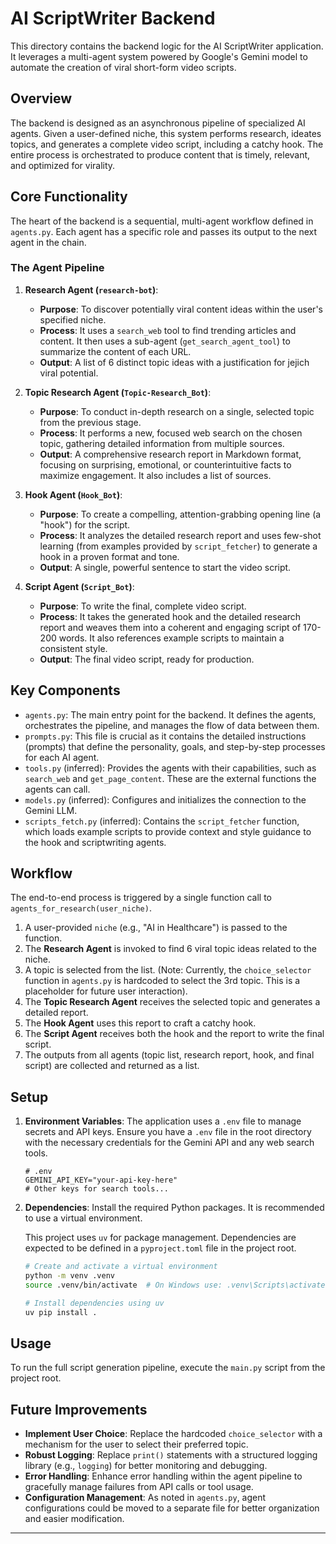 # AI ScriptWriter Backend

This directory contains the backend logic for the AI ScriptWriter application. It leverages a multi-agent system powered by Google's Gemini model to automate the creation of viral short-form video scripts.

## Overview

The backend is designed as an asynchronous pipeline of specialized AI agents. Given a user-defined niche, this system performs research, ideates topics, and generates a complete video script, including a catchy hook. The entire process is orchestrated to produce content that is timely, relevant, and optimized for virality.

## Core Functionality

The heart of the backend is a sequential, multi-agent workflow defined in `agents.py`. Each agent has a specific role and passes its output to the next agent in the chain.

### The Agent Pipeline

1.  **Research Agent (`research-bot`)**:
    -   **Purpose**: To discover potentially viral content ideas within the user's specified niche.
    -   **Process**: It uses a `search_web` tool to find trending articles and content. It then uses a sub-agent (`get_search_agent_tool`) to summarize the content of each URL.
    -   **Output**: A list of 6 distinct topic ideas with a justification for jejich viral potential.

2.  **Topic Research Agent (`Topic-Research_Bot`)**:
    -   **Purpose**: To conduct in-depth research on a single, selected topic from the previous stage.
    -   **Process**: It performs a new, focused web search on the chosen topic, gathering detailed information from multiple sources.
    -   **Output**: A comprehensive research report in Markdown format, focusing on surprising, emotional, or counterintuitive facts to maximize engagement. It also includes a list of sources.

3.  **Hook Agent (`Hook_Bot`)**:
    -   **Purpose**: To create a compelling, attention-grabbing opening line (a "hook") for the script.
    -   **Process**: It analyzes the detailed research report and uses few-shot learning (from examples provided by `script_fetcher`) to generate a hook in a proven format and tone.
    -   **Output**: A single, powerful sentence to start the video script.

4.  **Script Agent (`Script_Bot`)**:
    -   **Purpose**: To write the final, complete video script.
    -   **Process**: It takes the generated hook and the detailed research report and weaves them into a coherent and engaging script of 170-200 words. It also references example scripts to maintain a consistent style.
    -   **Output**: The final video script, ready for production.

## Key Components

*   `agents.py`: The main entry point for the backend. It defines the agents, orchestrates the pipeline, and manages the flow of data between them.
*   `prompts.py`: This file is crucial as it contains the detailed instructions (prompts) that define the personality, goals, and step-by-step processes for each AI agent.
*   `tools.py` (inferred): Provides the agents with their capabilities, such as `search_web` and `get_page_content`. These are the external functions the agents can call.
*   `models.py` (inferred): Configures and initializes the connection to the Gemini LLM.
*   `scripts_fetch.py` (inferred): Contains the `script_fetcher` function, which loads example scripts to provide context and style guidance to the hook and scriptwriting agents.

## Workflow

The end-to-end process is triggered by a single function call to `agents_for_research(user_niche)`.

1.  A user-provided `niche` (e.g., "AI in Healthcare") is passed to the function.
2.  The **Research Agent** is invoked to find 6 viral topic ideas related to the niche.
3.  A topic is selected from the list. (Note: Currently, the `choice_selector` function in `agents.py` is hardcoded to select the 3rd topic. This is a placeholder for future user interaction).
4.  The **Topic Research Agent** receives the selected topic and generates a detailed report.
5.  The **Hook Agent** uses this report to craft a catchy hook.
6.  The **Script Agent** receives both the hook and the report to write the final script.
7.  The outputs from all agents (topic list, research report, hook, and final script) are collected and returned as a list.

## Setup

1.  **Environment Variables**: The application uses a `.env` file to manage secrets and API keys. Ensure you have a `.env` file in the root directory with the necessary credentials for the Gemini API and any web search tools.

    ```
    # .env
    GEMINI_API_KEY="your-api-key-here"
    # Other keys for search tools...
    ```

2.  **Dependencies**: Install the required Python packages. It is recommended to use a virtual environment.

    This project uses `uv` for package management. Dependencies are expected to be defined in a `pyproject.toml` file in the project root.

    ```bash
    # Create and activate a virtual environment
    python -m venv .venv
    source .venv/bin/activate  # On Windows use: .venv\Scripts\activate

    # Install dependencies using uv
    uv pip install .
    ```

## Usage

To run the full script generation pipeline, execute the `main.py` script from the project root.


## Future Improvements

-   **Implement User Choice**: Replace the hardcoded `choice_selector` with a mechanism for the user to select their preferred topic.
-   **Robust Logging**: Replace `print()` statements with a structured logging library (e.g., `logging`) for better monitoring and debugging.
-   **Error Handling**: Enhance error handling within the agent pipeline to gracefully manage failures from API calls or tool usage.
-   **Configuration Management**: As noted in `agents.py`, agent configurations could be moved to a separate file for better organization and easier modification.

---